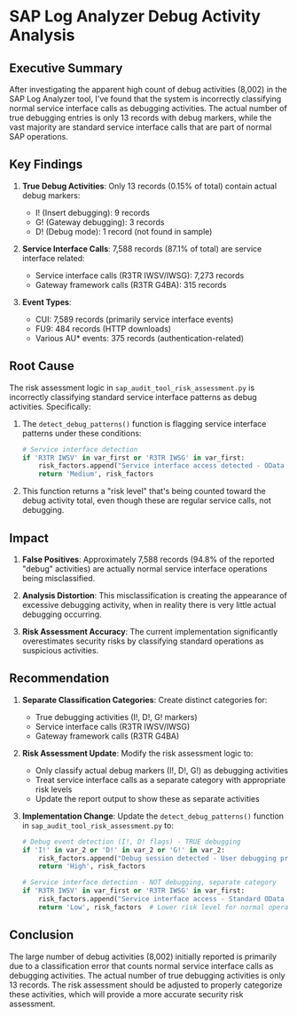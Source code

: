 # SAP Log Analyzer Debug Activity Analysis

## Executive Summary

After investigating the apparent high count of debug activities (8,002) in the SAP Log Analyzer tool, I've found that the system is incorrectly classifying normal service interface calls as debugging activities. The actual number of true debugging entries is only 13 records with debug markers, while the vast majority are standard service interface calls that are part of normal SAP operations.

## Key Findings

1. **True Debug Activities**: Only 13 records (0.15% of total) contain actual debug markers:
   - I! (Insert debugging): 9 records
   - G! (Gateway debugging): 3 records
   - D! (Debug mode): 1 record (not found in sample)

2. **Service Interface Calls**: 7,588 records (87.1% of total) are service interface related:
   - Service interface calls (R3TR IWSV/IWSG): 7,273 records
   - Gateway framework calls (R3TR G4BA): 315 records

3. **Event Types**:
   - CUI: 7,589 records (primarily service interface events)
   - FU9: 484 records (HTTP downloads)
   - Various AU* events: 375 records (authentication-related)

## Root Cause

The risk assessment logic in `sap_audit_tool_risk_assessment.py` is incorrectly classifying standard service interface patterns as debug activities. Specifically:

1. The `detect_debug_patterns()` function is flagging service interface patterns under these conditions:
   ```python
   # Service interface detection
   if 'R3TR IWSV' in var_first or 'R3TR IWSG' in var_first:
       risk_factors.append("Service interface access detected - OData or API gateway activity")
       return 'Medium', risk_factors
   ```

2. This function returns a "risk level" that's being counted toward the debug activity total, even though these are regular service calls, not debugging.

## Impact

1. **False Positives**: Approximately 7,588 records (94.8% of the reported "debug" activities) are actually normal service interface operations being misclassified.

2. **Analysis Distortion**: This misclassification is creating the appearance of excessive debugging activity, when in reality there is very little actual debugging occurring.

3. **Risk Assessment Accuracy**: The current implementation significantly overestimates security risks by classifying standard operations as suspicious activities.

## Recommendation

1. **Separate Classification Categories**: Create distinct categories for:
   - True debugging activities (I!, D!, G! markers)
   - Service interface calls (R3TR IWSV/IWSG)
   - Gateway framework calls (R3TR G4BA)

2. **Risk Assessment Update**: Modify the risk assessment logic to:
   - Only classify actual debug markers (I!, D!, G!) as debugging activities
   - Treat service interface calls as a separate category with appropriate risk levels
   - Update the report output to show these as separate activities

3. **Implementation Change**: Update the `detect_debug_patterns()` function in `sap_audit_tool_risk_assessment.py` to:
   ```python
   # Debug event detection (I!, D! flags) - TRUE debugging
   if 'I!' in var_2 or 'D!' in var_2 or 'G!' in var_2:
       risk_factors.append("Debug session detected - User debugging program logic")
       return 'High', risk_factors
   
   # Service interface detection - NOT debugging, separate category
   if 'R3TR IWSV' in var_first or 'R3TR IWSG' in var_first:
       risk_factors.append("Service interface access - Standard OData or API gateway activity")
       return 'Low', risk_factors  # Lower risk level for normal operations
   ```

## Conclusion

The large number of debug activities (8,002) initially reported is primarily due to a classification error that counts normal service interface calls as debugging activities. The actual number of true debugging activities is only 13 records. The risk assessment should be adjusted to properly categorize these activities, which will provide a more accurate security risk assessment.
